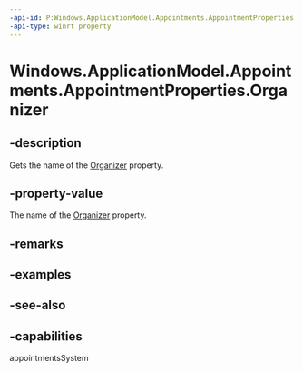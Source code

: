 ```yaml
---
-api-id: P:Windows.ApplicationModel.Appointments.AppointmentProperties.Organizer
-api-type: winrt property
---
```


<!-- Property syntax
public string Organizer { get; }
-->

# Windows.ApplicationModel.Appointments.AppointmentProperties.Organizer

## -description
Gets the name of the [Organizer](appointment_organizer.md) property.

## -property-value
The name of the [Organizer](appointment_organizer.md) property.

## -remarks

## -examples

## -see-also

## -capabilities
appointmentsSystem
